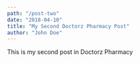 ```yaml
---
path: "/post-two"
date: "2018-04-10"
title: "My Second Doctorz Pharmacy Post"
author: "John Doe"
---
```


This is my second post in Doctorz Pharmacy
